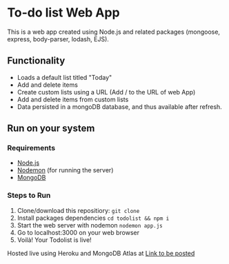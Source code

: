 # To-do list Web App

This is a web app created using Node.js and related packages (mongoose, express, body-parser, lodash, EJS).

## Functionality

* Loads a default list titled "Today"
* Add and delete items
* Create custom lists using a URL (Add /<your new list name> to the URL of web App)
* Add and delete items from custom lists
* Data persisted in a mongoDB database, and thus available after refresh.


## Run on your system

### Requirements
- [Node.js](https://nodejs.org/en/)
- [Nodemon](https://www.npmjs.com/package/nodemon) (for running the server)
- [MongoDB](https://docs.mongodb.com/manual/installation/)

### Steps to Run
1. Clone/download this repositiory: `git clone `
2. Install packages dependencies `cd todolist && npm i`
3. Start the web server with nodemon `nodemon app.js`
4. Go to localhost:3000 on your web browser
5. Voilà! Your Todolist is live!

Hosted live using Heroku and MongoDB Atlas at [Link to be posted]()
